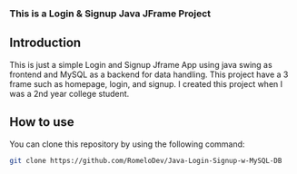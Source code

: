 ### This is a Login & Signup Java JFrame Project

## Introduction 

This is just a simple Login and Signup Jframe App using java swing as frontend and 
MySQL as a backend for data handling. This project have a 3 frame such as homepage,
login, and signup. I created this project when I was a 2nd year college student.

## How to use

You can clone this repository by 
using the following command:
```bash
git clone https://github.com/RomeloDev/Java-Login-Signup-w-MySQL-DB
```
